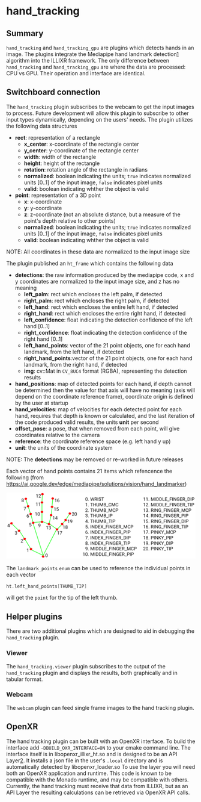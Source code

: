 # hand_tracking

## Summary

`hand_tracking` and `hand_tracking_gpu` are plugins which detects hands in an image. The plugins integrate the Mediapipe hand landmark detection[1] algorithm into the ILLIXR framework. The only difference between `hand_tracking` and `hand_tracking_gpu` are where the data are processed: CPU vs GPU. Their operation and interface are identical.

## Switchboard connection

The `hand_tracking` plugin subscribes to the webcam to get the input images to process. Future development will allow this plugin to subscribe to other input types dynamically, depending on the users' needs. The plugin utilizes the following data structures

  - **rect**: representation of a rectangle
    - **x_center**: x-coordinate of the rectangle center
    - **y_center**: y-coordinate of the rectangle center
    - **width**: width of the rectangle
    - **height**: height of the rectangle
    - **rotation**: rotation angle of the rectangle in radians
    - **normalized**: boolean indicating the units; `true` indicates normalized units [0..1] of the input image, `false` indicates pixel units
    - **valid**: boolean indicating whther the object is valid
  - **point**: representation of a 3D point
    - **x**: x-coordinate
    - **y**: y-coordinate
    - **z**: z-coordinate (not an absolute distance, but a measure of the point's depth relative to other points)
    - **normalized**: boolean indicating the units; `true` indicates normalized units [0..1] of the input image, `false` indicates pixel units
    - **valid**: boolean indicating whther the object is valid

NOTE:
All coordinates in these data are normalized to the input image size
    
The plugin published an `ht_frame` which contains the following data

  - **detections**: the raw information produced by the mediapipe code, x and y coordinates are normalized to the input image size, and z has no meaning
    - **left_palm**: rect which encloses the left palm, if detected
    - **right_palm**: rect which encloses the right palm, if detected
    - **left_hand**: rect which encloses the entire left hand, if detected
    - **right_hand**: rect which encloses the entire right hand, if detected
    - **left_confidence**: float indicating the detection confidence of the left hand [0..1]
    - **right_confidence**: float indicating the detection confidence of the right hand [0..1]
    - **left_hand_points**: vector of the 21 point objects, one for each hand landmark, from the left hand, if detected
    - **right_hand_points**:vector of the 21 point objects, one for each hand landmark, from the right hand, if detected 
    - **img**: cv::Mat in `CV_8UC4` format (RGBA), representing the detection results
  - **hand_positions**: map of detected points for each hand, if depth cannot be determined then the value for that axis will have no meaning (axis will depend on the coordinate reference frame), coordinate origin is defined by the user at startup
  - **hand_velocities**: map of velocities for each detected point for each hand, requires that depth is known or calculated, and the last iteration of the code produced valid results, the units **unit** per second
  - **offset_pose**: a pose, that when removed from each point, will give coordinates relative to the camera
  - **reference**: the coordinate reference space (e.g. left hand y up)
  - **unit**: the units of the coordinate system

NOTE:
The **detections** may be removed or re-worked in future releases 

Each vector of hand points contains 21 items which refencence the following (from https://ai.google.dev/edge/mediapipe/solutions/vision/hand_landmarker)

![hand_landmark_map](../images/hand_landmark_reference.png)

The `landmark_points` `enum` can be used to reference the individual points in each vector

```C++
ht.left_hand_points[THUMB_TIP]
```

will get the `point` for the tip of the left thumb.


## Helper plugins

There are two additional plugins which are designed to aid in debugging the `hand_tracking` plugin.


### Viewer

The `hand_tracking.viewer` plugin subscribes to the output of the `hand_tracking` plugin and displays the results, both graphically and in tabular format.

### Webcam

The `webcam` plugin can feed single frame images to the hand tracking plugin.


## OpenXR

The hand tracking plugin can be built with an OpenXR interface. To build the interface add `-DBUILD_OXR_INTERFACE=ON` to your cmake command line.
The interface itself is in libopenxr_illixr_ht.so and is designed to be an API Layer[2]. It installs a json file in the user's `.local` directory and is 
automatically detected by libopenxr_loader.so To use the layer you will need both an OpenXR application and runtime. This code is known to be 
compatible with the Monado runtime, and may be compatible with others. Currently, the hand tracking must receive that data from ILLIXR,
but as an API Layer the resulting calculations can be retrieved via OpenXR API calls.

[//]: # (- References -)
[1]: https://ai.google.dev/edge/mediapipe/solutions/vision/hand_landmarker
[2]: https://registry.khronos.org/OpenXR/specs/1.0/loader.html#openxr-api-layers
